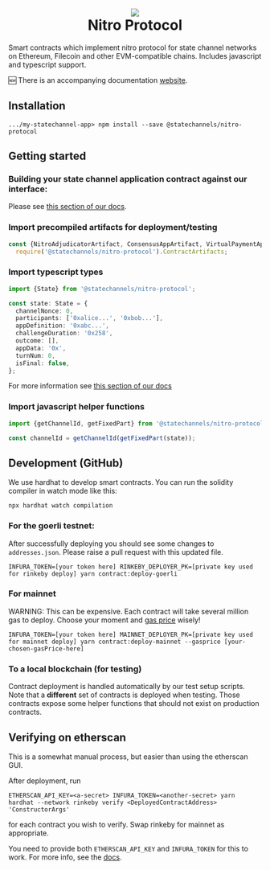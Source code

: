<h1 align="center">
<div><img src="https://statechannels.org/favicon.ico"> </div>
Nitro Protocol
</h1>

Smart contracts which implement nitro protocol for state channel networks on Ethereum, Filecoin and other EVM-compatible chains. Includes javascript and typescript support.

:new: There is an accompanying documentation [website](https://docs.statechannels.org/).

## Installation

```
.../my-statechannel-app> npm install --save @statechannels/nitro-protocol
```

## Getting started

### Building your state channel application contract against our interface:

Please see [this section of our docs](https://docs.statechannels.org/protocol-tutorial/0020-execution-rules/#core-protocol-rules). 

### Import precompiled artifacts for deployment/testing

```typescript
const {NitroAdjudicatorArtifact, ConsensusAppArtifact, VirtualPaymentAppArtifact} =
  require('@statechannels/nitro-protocol').ContractArtifacts;
```

### Import typescript types

```typescript
import {State} from '@statechannels/nitro-protocol';

const state: State = {
  channelNonce: 0,
  participants: ['0xalice...', '0xbob...'],
  appDefinition: '0xabc...',
  challengeDuration: '0x258',
  outcome: [],
  appData: '0x',
  turnNum: 0,
  isFinal: false,
};
```

For more information see [this section of our docs](https://docs.statechannels.org/protocol-tutorial/0010-states-channels/)

### Import javascript helper functions

```typescript
import {getChannelId, getFixedPart} from '@statechannels/nitro-protocol';

const channelId = getChannelId(getFixedPart(state));
```

## Development (GitHub)

We use hardhat to develop smart contracts. You can run the solidity compiler in watch mode like this:

```
npx hardhat watch compilation
```

### For the goerli testnet:

After successfully deploying you should see some changes to `addresses.json`. Please raise a pull request with this updated file.

```
INFURA_TOKEN=[your token here] RINKEBY_DEPLOYER_PK=[private key used for rinkeby deploy] yarn contract:deploy-goerli
```

### For mainnet

WARNING: This can be expensive. Each contract will take several million gas to deploy. Choose your moment and [gas price](https://ethgas.watch/) wisely!

```
INFURA_TOKEN=[your token here] MAINNET_DEPLOYER_PK=[private key used for mainnet deploy] yarn contract:deploy-mainnet --gasprice [your-chosen-gasPrice-here]
```

### To a local blockchain (for testing)

Contract deployment is handled automatically by our test setup scripts. Note that a **different** set of contracts is deployed when testing. Those contracts expose some helper functions that should not exist on production contracts.

## Verifying on etherscan

This is a somewhat manual process, but easier than using the etherscan GUI.

After deployment, run

```
ETHERSCAN_API_KEY=<a-secret> INFURA_TOKEN=<another-secret> yarn hardhat --network rinkeby verify <DeployedContractAddress> 'ConstructorArgs'
```

for each contract you wish to verify. Swap rinkeby for mainnet as appropriate.

You need to provide both `ETHERSCAN_API_KEY` and `INFURA_TOKEN` for this to work. For more info, see the [docs](https://hardhat.org/plugins/nomiclabs-hardhat-etherscan.html).
